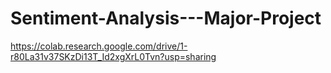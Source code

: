 # Sentiment-Analysis---Major-Project
https://colab.research.google.com/drive/1-r80La31v37SKzDi13T_Id2xgXrL0Tvn?usp=sharing
